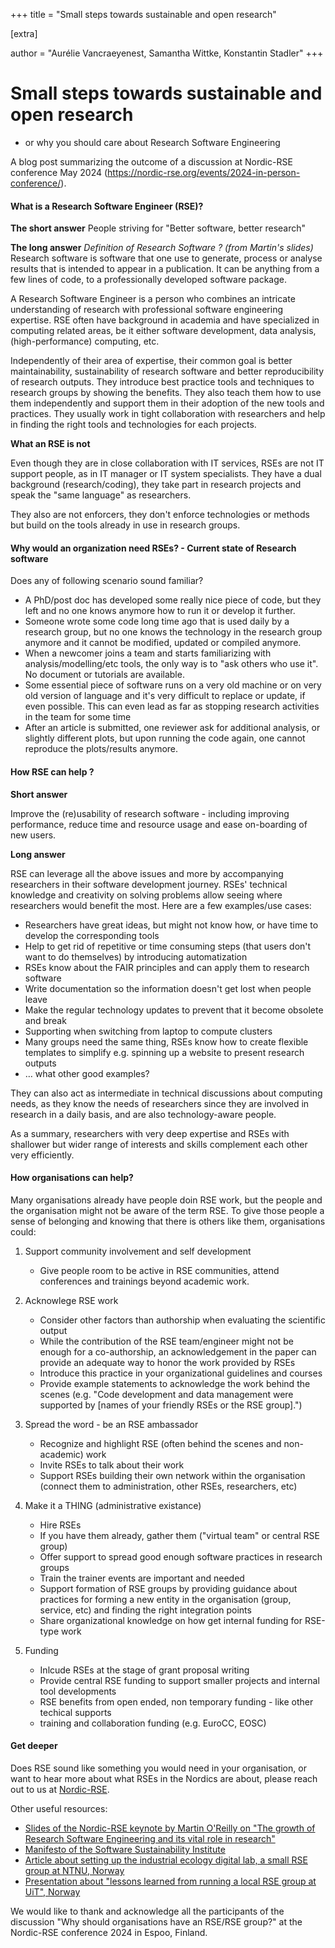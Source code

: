 +++
title = "Small steps towards sustainable and open research"

[extra]

author = "Aurélie Vancraeyenest, Samantha Wittke, Konstantin Stadler"
+++

# Small steps towards sustainable and open research
- or why you should care about Research Software Engineering

A blog post summarizing the outcome of a discussion at Nordic-RSE conference May 2024 (https://nordic-rse.org/events/2024-in-person-conference/).

#### What is a Research Software Engineer (RSE)?

**The short answer** 
People striving for "Better software, better research" 

**The long answer**
*Definition of Research Software ? (from Martin's slides)*
Research software is software that one use to generate, process or analyse results that is intended to appear in a publication. It can be anything from a few lines of code, to a professionally developed software package.

A Research Software Engineer is a person who combines an intricate understanding of research with professional software engineering expertise. RSE often have background in academia and have specialized in computing related areas, be it either software development, data analysis, (high-performance) computing, etc.

Independently of their area of expertise, their common goal is better maintainability, sustainability of research software and better reproducibility of research outputs. They introduce best practice tools and techniques to research groups by showing the benefits. They also teach them how to use them independently and support them in their adoption of the new tools and practices.
They usually work in tight collaboration with researchers and help in finding the right tools and technologies for each projects.

**What an RSE is not**

Even though they are in close collaboration with IT services, RSEs are not IT support people, as in IT manager or IT system specialists. They have a dual background (research/coding), they take part in research projects and speak the "same language" as researchers. 

They also are not enforcers, they don't enforce technologies or methods but build on the tools already in use in research groups.  

#### Why would an organization need RSEs? - Current state of Research software 

Does any of following scenario sound familiar? 

* A PhD/post doc has developed some really nice piece of code, but they left and no one knows anymore how to run it or develop it further. 
* Someone wrote some code long time ago that is used daily by a research group, but no one knows the technology in the research group anymore and it cannot be modified, updated or compiled anymore. 
* When a newcomer joins a team and starts familiarizing with analysis/modelling/etc tools, the only way is to "ask others who use it". No document or tutorials are available. 
* Some essential piece of software runs on a very old machine or on very old version of language and it's very difficult to replace or update, if even possible. This can even lead as far as stopping research activities in the team for some time 
* After an article is submitted, one reviewer ask for additional analysis, or slightly different plots, but upon running the code again, one cannot reproduce the plots/results anymore. 

#### How RSE can help ? 

**Short answer**

Improve the (re)usability of research software - including improving performance, reduce time and resource usage and ease on-boarding of new users.

**Long answer**

RSE can leverage all the above issues and more by accompanying researchers in their software development journey. RSEs' technical knowledge and creativity on solving problems allow seeing where researchers would benefit the most. Here are a few examples/use cases: 

* Researchers have great ideas, but might not know how, or have time to develop the corresponding tools 
* Help to get rid of repetitive or time consuming steps (that users don't want to do themselves) by introducing automatization 
* RSEs know about the FAIR principles and can apply them to research software
* Write documentation so the information doesn't get lost when people leave
* Make the regular technology updates to prevent that it become obsolete and break
* Supporting when switching from laptop to compute clusters 
* Many groups need the same thing, RSEs know how to create flexible templates to simplify e.g. spinning up a website to present research outputs
* … what other good examples? 

They can also act as intermediate in technical discussions about computing needs, as they know the needs of researchers since they are involved in research in a daily basis, and are also technology-aware people. 

As a summary, researchers with very deep expertise and RSEs with shallower but wider range of interests and skills complement each other very efficiently. 

#### How organisations can help?

Many organisations already have people doin RSE work, but the people and the organisation might not be aware of the term RSE. To give those people a sense of belonging and knowing that there is others like them, organisations could:

1) Support community involvement and self development
    - Give people room to be active in RSE communities, attend conferences and trainings beyond academic work.

2) Acknowlege RSE work
    - Consider other factors than authorship when evaluating the scientific output
    - While the contribution of the RSE team/engineer might not be enough for a co-authorship, an acknowledgement in the paper can provide an adequate way to honor the work provided by RSEs
    - Introduce this practice in your organizational guidelines and courses
    - Provide example statements to acknowledge the work behind the scenes (e.g. "Code development and data management were supported by [names of your friendly RSEs or the RSE group].")
 
3) Spread the word - be an RSE ambassador
    - Recognize and highlight RSE (often behind the scenes and non-academic) work
    - Invite RSEs to talk about their work
    - Support RSEs building their own network within the organisation (connect them to administration, other RSEs, researchers, etc)

4) Make it a THING (administrative existance)
    - Hire RSEs
    - If you have them already, gather them ("virtual team" or central RSE group)
    - Offer support to spread good enough software practices in research groups
    - Train the trainer events are important and needed 
    - Support formation of RSE groups by providing guidance about practices for forming a new entity in the organisation (group, service, etc) and finding the right integration points
    - Share organizational knowledge on how get internal funding for RSE-type work
    
5) Funding
    - Inlcude RSEs at the stage of grant proposal writing
    - Provide central RSE funding to support smaller projects and internal tool developments 
    - RSE benefits from open ended, non temporary funding - like other techical supports
    - training and collaboration funding (e.g. EuroCC, EOSC)


#### Get deeper

Does RSE sound like something you would need in your organisation, or want to hear more about what RSEs in the Nordics are about, please reach out to us at [Nordic-RSE](https://nordic-rse.org/).

Other useful resources: 
- [Slides of the Nordic-RSE keynote by Martin O'Reilly on "The growth of Research Software Engineering and its vital role in research"](https://zenodo.org/doi/10.5281/zenodo.11399991)
- [Manifesto of the Software Sustainability Institute](https://www.software.ac.uk/about-us/manifesto)
- [Article about setting up the industrial ecology digital lab, a small RSE group at NTNU, Norway](https://zenodo.org/records/997904)
- [Presentation about "lessons learned from running a local RSE group at UiT", Norway](https://cicero.xyz/v3/remark/0.14.0/github.com/uit-no/rse-presentations/main/rse-lessons-learned.md/#1)

We would like to thank and acknowledge all the participants of the discussion "Why should organisations have an RSE/RSE group?" at the Nordic-RSE conference 2024 in Espoo, Finland.
